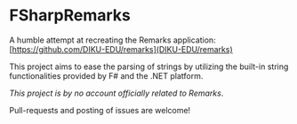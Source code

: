 # FSharpRemarks

A humble attempt at recreating the Remarks application:
[https://github.com/DIKU-EDU/remarks](DIKU-EDU/remarks)

This project aims to ease the parsing of strings by utilizing the built-in
string functionalities provided by F# and the .NET platform.


_This project is by no account officially related to Remarks_.

Pull-requests and posting of issues are welcome!
